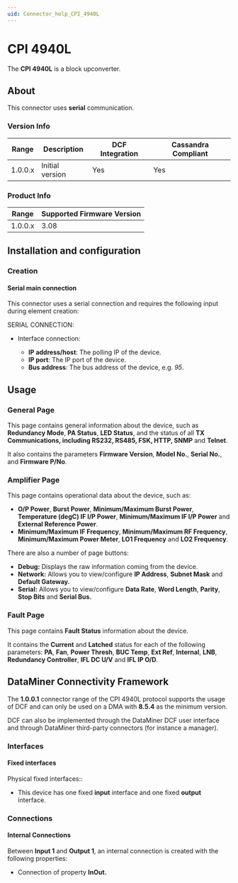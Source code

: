 ```yaml
---
uid: Connector_help_CPI_4940L
---
```


# CPI 4940L

The **CPI 4940L** is a block upconverter.

## About

This connector uses **serial** communication.

### Version Info

| Range | Description | DCF Integration | Cassandra Compliant |
|------------------|-----------------|---------------------|-------------------------|
| 1.0.0.x          | Initial version | Yes                 | Yes                     |

### Product Info

| Range | Supported Firmware Version |
|------------------|-----------------------------|
| 1.0.0.x          | 3.08                        |

## Installation and configuration

### Creation

#### Serial main connection

This connector uses a serial connection and requires the following input during element creation:

SERIAL CONNECTION:

- Interface connection:

  - **IP address/host**: The polling IP of the device.
  - **IP port**: The IP port of the device.
  - **Bus address**: The bus address of the device, e.g. *95*.

## Usage

### General Page

This page contains general information about the device, such as **Redundancy Mode**, **PA Status**, **LED Status**, and the status of all **TX Communications, including RS232, RS485, FSK, HTTP, SNMP** and **Telnet**.

It also contains the parameters **Firmware Version**, **Model No.**, **Serial No.**, and **Firmware P/No**.

### Amplifier Page

This page contains operational data about the device, such as:

- **O/P Power**, **Burst Power**, **Minimum/Maximum Burst Power**, **Temperature (degC) IF I/P Power**, **Minimum/Maximum IF I/P Power** and **External Reference Power**.
- **Minimum/Maximum IF Frequency**, **Minimum/Maximum RF Frequency**, **Minimum/Maximum Power Meter**, **LO1 Frequency** and **LO2 Frequency**.

There are also a number of page buttons:

- **Debug:** Displays the raw information coming from the device.
- **Network:** Allows you to view/configure **IP Address**, **Subnet Mask** and **Default Gateway.**
- **Serial:** Allows you to view/configure **Data Rate**, **Word Length**, **Parity**, **Stop Bits** and **Serial Bus.**

### Fault Page

This page contains **Fault Status** information about the device.

It contains the **Current** and **Latched** status for each of the following parameters: **PA**, **Fan**, **Power Thresh**, **BUC Temp**, **Ext Ref**, **Internal**, **LNB**, **Redundancy Controller**, **IFL DC U/V** and **IFL IP O/D**.

## DataMiner Connectivity Framework

The **1.0.0.1** connector range of the CPI 4940L protocol supports the usage of DCF and can only be used on a DMA with **8.5.4** as the minimum version.

DCF can also be implemented through the DataMiner DCF user interface and through DataMiner third-party connectors (for instance a manager).

### Interfaces

#### Fixed interfaces

Physical fixed interfaces::

- This device has one fixed **input** interface and one fixed **output** interface.

### Connections

#### Internal Connections

Between **Input 1** and **Output 1**, an internal connection is created with the following properties:

- Connection of property **InOut.**
